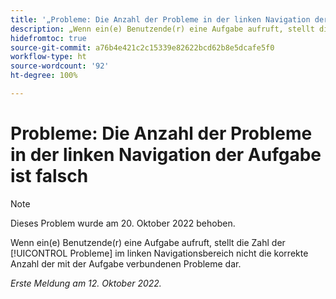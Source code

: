```yaml
---
title: '„Probleme: Die Anzahl der Probleme in der linken Navigation der Aufgabe ist falsch“'
description: „Wenn ein(e) Benutzende(r) eine Aufgabe aufruft, stellt die Zahl der Probleme im linken Navigationsbereich nicht die korrekte Anzahl der mit der Aufgabe verbundenen Probleme dar.“
hidefromtoc: true
source-git-commit: a76b4e421c2c15339e82622bcd62b8e5dcafe5f0
workflow-type: ht
source-wordcount: '92'
ht-degree: 100%

---
```



# Probleme: Die Anzahl der Probleme in der linken Navigation der Aufgabe ist falsch

>[!NOTE]
>
>Dieses Problem wurde am 20. Oktober 2022 behoben.

Wenn ein(e) Benutzende(r) eine Aufgabe aufruft, stellt die Zahl der [!UICONTROL Probleme] im linken Navigationsbereich nicht die korrekte Anzahl der mit der Aufgabe verbundenen Probleme dar.

_Erste Meldung am 12. Oktober 2022._

